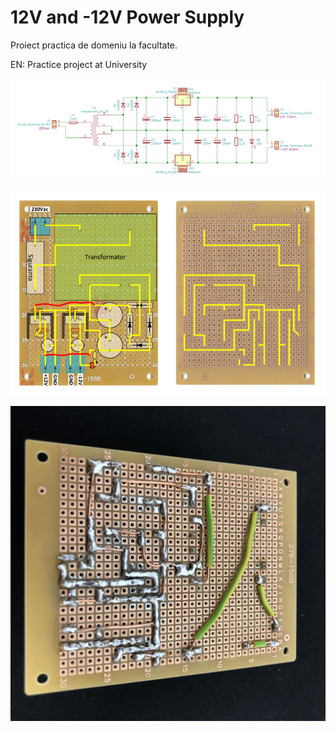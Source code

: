 # 12V and -12V Power Supply
Proiect practica de domeniu la facultate. 

EN: Practice project at University


![Circuit](https://github.com/RujoiRazvan/12VpowerSupply/blob/7243e3ed26b9c127e9bf9d1dd50277a3bb07d086/powerSupplyCircuit.png)

![PCB Layout](https://github.com/RujoiRazvan/12VpowerSupply/blob/628ad0b9c431fd8a75320a477fbf7f794ebc0c4c/pcbLayout.png)

![PCB Front](https://github.com/RujoiRazvan/12VpowerSupply/blob/14f9bed05b6188d8558b5b750679caf87ad7b066/rear.JPG)

